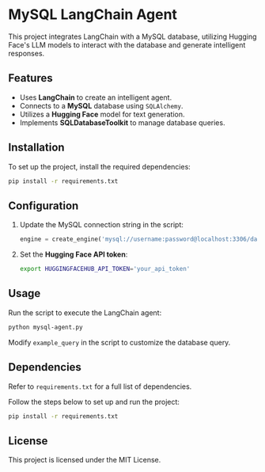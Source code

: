 # MySQL LangChain Agent

This project integrates LangChain with a MySQL database, utilizing Hugging Face's LLM models to interact with the database and generate intelligent responses.

## Features
- Uses **LangChain** to create an intelligent agent.
- Connects to a **MySQL** database using `SQLAlchemy`.
- Utilizes a **Hugging Face** model for text generation.
- Implements **SQLDatabaseToolkit** to manage database queries.

## Installation
To set up the project, install the required dependencies:

```sh
pip install -r requirements.txt
```

## Configuration
1. Update the MySQL connection string in the script:
   ```python
   engine = create_engine('mysql://username:password@localhost:3306/database_name')
   ```
2. Set the **Hugging Face API token**:
   ```sh
   export HUGGINGFACEHUB_API_TOKEN='your_api_token'
   ```

## Usage
Run the script to execute the LangChain agent:

```sh
python mysql-agent.py
```

Modify `example_query` in the script to customize the database query.

## Dependencies
Refer to `requirements.txt` for a full list of dependencies.

Follow the steps below to set up and run the project:
```sh
pip install -r requirements.txt
```

## License
This project is licensed under the MIT License.

